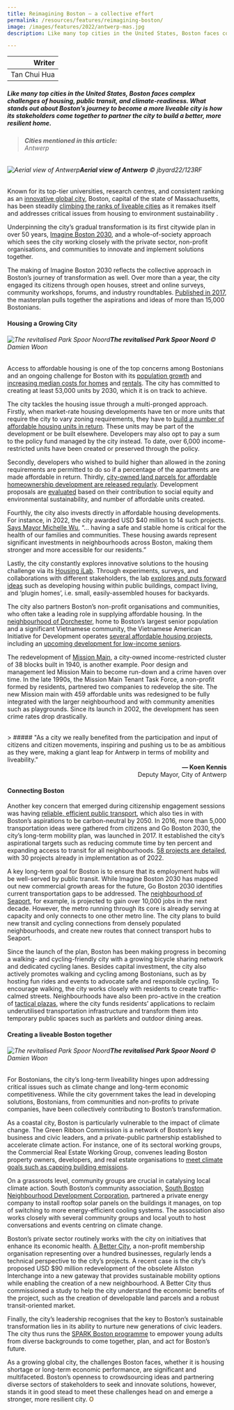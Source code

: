 ```yaml
---
title: Reimagining Boston — a collective effort
permalink: /resources/features/reimagining-boston/
image: /images/features/2022/antwerp-mas.jpg
description: Like many top cities in the United States, Boston faces complex challenges of housing, public transit, and climate-readiness. What stands out about Boston’s journey to become a more liveable city is how its stakeholders come together to partner the city to build a better, more resilient home. 

---
```


| Writer | 
| ---: |
| Tan Chui Hua |

##### Like many top cities in the United States, Boston faces complex challenges of housing, public transit, and climate-readiness. What stands out about Boston’s journey to become a more liveable city is how its stakeholders come together to partner the city to build a better, more resilient home. 

> ###### **Cities mentioned in this article:** <br> Antwerp

###### ![Aerial view of Antwerp](/images/features/2022/antwerp-scheldt.jpg/)**Aerial view of Antwerp** © jbyard22/123RF

Known for its top-tier universities, research centres, and consistent ranking as an [innovative global city](https://www.weforum.org/agenda/2022/02/innovative-global-cities-talent-property/), Boston, capital of the state of Massachusetts, has been steadily [climbing the ranks of liveable cities](https://bostonagentmagazine.com/2021/06/11/boston-climbs-the-economists-most-livable-city-in-the-world-list/) as it remakes itself and addresses critical issues from housing to environment sustainability . 

Underpinning the city’s gradual transformation is its first citywide plan in over 50 years, [Imagine Boston 2030](https://www.boston.gov/civic-engagement/imagine-boston-2030), and a whole-of-society approach which sees the city working closely with the private sector, non-profit organisations, and communities to innovate and implement solutions together.

The making of Imagine Boston 2030 reflects the collective approach in Boston’s journey of transformation as well. Over more than a year, the city engaged its citizens through open houses, street and online surveys, community workshops, forums, and industry roundtables. [Published in 2017](https://www.boston.gov/sites/default/files/embed/file/2018-06/imagine20boston202030_pages2.pdf), the masterplan pulls together the aspirations and ideas of more than 15,000 Bostonians.

#### **Housing a Growing City**

###### ![The revitalised Park Spoor Noord](/images/features/2022/park-spoor-noord.jpg/)**The revitalised Park Spoor Noord** © Damien Woon

Access to affordable housing is one of the top concerns among Bostonians and an ongoing challenge for Boston with its [population growth](https://www.nytimes.com/2021/08/12/us/boston-population-growth.html) and [increasing median costs for homes](https://www.wgbh.org/news/local-news/2022/06/07/housing-is-in-short-supply-heres-why-that-matters) and [rentals](https://www.cnbc.com/2022/11/10/boston-beats-san-francisco-as-2nd-most-expensive-city-for-renters.html). The city has committed to creating at least 53,000 units by 2030, which it is on track to achieve. 

The city tackles the housing issue through a multi-pronged approach. Firstly, when market-rate housing developments have ten or more units that require the city to vary zoning requirements, they have to [build a number of affordable housing units in return](https://www.boston.gov/news/progress-toward-reforming-inclusionary-development-policy-and-commercial-linkage-program#:~:text=The%20policy%20requires%20that%20market,the%20Mayor's%20Office%20of%20Housing). These units may be part of the development or be built elsewhere. Developers may also opt to pay a sum to the policy fund managed by the city instead. To date, over 6,000 income-restricted units have been created or preserved through the policy.

Secondly, developers who wished to build higher than allowed in the zoning requirements are permitted to do so if a percentage of the apartments are made affordable in return. Thirdly, [city-owned land parcels for affordable homeownership development are released regularly](https://www.bostonhousing.org/en/News/Mayor-Wu-Announces-Historic-Investments-In-Program.aspx). Development proposals are [evaluated](https://www.boston.gov/news/30-million-new-affordable-housing-funding-announced) based on their contribution to social equity and environmental sustainability, and number of affordable units created. 

Fourthly, the city also invests directly in affordable housing developments. For instance, in 2022, the city awarded USD $40 million to 14 such projects. [Says Mayor Michelle Wu](https://massinsider.net/press-releases/33289), “… having a safe and stable home is critical for the health of our families and communities. These housing awards represent significant investments in neighbourhoods across Boston, making them stronger and more accessible for our residents.”

Lastly, the city constantly explores innovative solutions to the housing challenge via its [Housing iLab](https://www.boston.gov/departments/housing/housing-innovation-lab). Through experiments, surveys, and collaborations with different stakeholders, the lab [explores and puts forward ideas](https://www.boston.gov/housing/plugin-house-initiative) such as developing housing within public buildings, compact living, and ‘plugin homes’, i.e. small, easily-assembled houses for backyards.

The city also partners Boston’s non-profit organisations and communities, who often take a leading role in supplying affordable housing. In the [neighbourhood of Dorchester](https://www.cityofboston.gov/images_documents/4-14%20UMASS%20Aging%20Report_tcm3-44127.pdf), home to Boston’s largest senior population and a significant Vietnamese community, the Vietnamese American Initiative for Development operates [several affordable housing projects](https://www.vietaid.org/housing/), including an [upcoming development for low-income seniors](https://www.bostonplans.org/news-calendar/news-updates/2022/01/13/bpda-board-approves-new-affordable-housing-for-sen). 

The redevelopment of [Mission Main](https://bpda.app.box.com/s/7oiow91vt0o53j2ikq1nlp2jt3nal5ye), a city-owned income-restricted cluster of 38 blocks built in 1940, is another example. Poor design and management led Mission Main to become run-down and a crime haven over time. In the late 1990s, the Mission Main Tenant Task Force, a non-profit formed by residents, partnered two companies to redevelop the site. The new Mission main with 459 affordable units was redesigned to be fully integrated with the larger neighbourhood and with community amenities such as playgrounds. Since its launch in 2002, the development has seen crime rates drop drastically.

<br>
> ##### "As a city we really benefited from the participation and input of citizens and citizen movements, inspiring and pushing us to be as ambitious as they were, making a giant leap for Antwerp in terms of mobility and liveability."

<div align="right"><b>— Koen Kennis</b> <br>Deputy Mayor, City of Antwerp</div>

#### **Connecting Boston**

Another key concern that emerged during citizenship engagement sessions was having [reliable, efficient public transport](https://www.boston.gov/sites/default/files/embed/file/2018-06/imagine20boston202030_pages2.pdf), which also ties in with Boston’s aspirations to be carbon-neutral by 2050. In 2016, more than 5,000 transportation ideas were gathered from citizens and Go Boston 2030, the city’s long-term mobility plan, was launched in 2017. It established the city’s aspirational targets such as reducing commute time by ten percent and expanding access to transit for all neighbourhoods. [58 projects are detailed](https://www.boston.gov/departments/transportation/go-boston-2030#our-projects), with 30 projects already in implementation as of 2022. 

A key long-term goal for Boston is to ensure that its employment hubs will be well-served by public transit. While Imagine Boston 2030 has mapped out new commercial growth areas for the future, Go Boston 2030 identifies current transportation gaps to be addressed. The [neighbourhood of Seaport](https://www.boston.gov/sites/default/files/file/document_files/2019/06/go_boston_2030_-_full_report.pdf), for example, is projected to gain over 10,000 jobs in the next decade. However, the metro running through its core is already serving at capacity and only connects to one other metro line. The city plans to build new transit and cycling connections from densely populated neighbourhoods, and create new routes that connect transport hubs to Seaport. 

Since the launch of the plan, Boston has been making progress in becoming a walking- and cycling-friendly city with a growing bicycle sharing network and dedicated cycling lanes. Besides capital investment, the city also actively promotes walking and cycling among Bostonians, such as by hosting fun rides and events to advocate safe and responsible cycling. To encourage walking, the city works closely with residents to create traffic-calmed streets. Neighbourhoods have also been pro-active in the creation of [tactical plazas](https://www.boston.gov/sites/default/files/file/document_files/2018/08/fina_tactical_public_realm-8.18-no-wrap_1.pdf), where the city funds residents’ applications to reclaim underutilised transportation infrastructure and transform them into temporary public spaces such as parklets and outdoor dining areas.

#### **Creating a liveable Boston together**

###### ![The revitalised Park Spoor Noord](/images/features/2022/park-spoor-noord.jpg/)**The revitalised Park Spoor Noord** © Damien Woon

For Bostonians, the city’s long-term liveability hinges upon addressing critical issues such as climate change and long-term economic competitiveness. While the city government takes the lead in developing solutions, Bostonians, from communities and non-profits to private companies, have been collectively contributing to Boston’s transformation. 

As a coastal city, Boston is particularly vulnerable to the impact of climate change. The Green Ribbon Commission is a network of Boston’s key business and civic leaders, and a private-public partnership established to accelerate climate action. For instance, one of its sectoral working groups, the Commercial Real Estate Working Group, convenes leading Boston property owners, developers, and real estate organisations to [meet climate goals such as capping building emissions](https://greenribboncommission.org/working-group/commercial-real-estate/). 

On a grassroots level, community groups are crucial in catalysing local climate action. South Boston’s community association, [South Boston Neighbourhood Development Corporation](https://www.sbndc.org/climate-action), partnered a private energy company to install rooftop solar panels on the buildings it manages, on top of switching to more energy-efficient cooling systems. The association also works closely with several community groups and local youth to host conversations and events centring on climate change.

Boston’s private sector routinely works with the city on initiatives that enhance its economic health. [A Better City](https://www.abettercity.org/assets/images/Allston%20Economic%20Impact%20Report.pdf), a non-profit membership organisation representing over a hundred businesses, regularly lends a technical perspective to the city’s projects. A recent case is the city’s proposed USD $90 million redevelopment of the obsolete Allston Interchange into a new gateway that provides sustainable mobility options while enabling the creation of a new neighbourhood. A Better City thus commissioned a study to help the city understand the economic benefits of the project, such as the creation of developable land parcels and a robust transit-oriented market. 

Finally, the city’s leadership recognises that the key to Boston’s sustainable transformation lies in its ability to nurture new generations of civic leaders. The city thus runs the [SPARK Boston programme](https://www.boston.gov/departments/neighborhood-services/spark-boston-council) to empower young adults from diverse backgrounds to come together, plan, and act for Boston’s future. 

As a growing global city, the challenges Boston faces, whether it is housing shortage or long-term economic performance, are significant and multifaceted. Boston’s openness to crowdsourcing ideas and partnering diverse sectors of stakeholders to seek and innovate solutions, however, stands it in good stead to meet these challenges head on and emerge a stronger, more resilient city. <b><font color="#967942">O</font></b>
